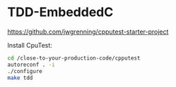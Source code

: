 # TDD-EmbeddedC

https://github.com/jwgrenning/cpputest-starter-project

Install CpuTest:

```bash
cd /close-to-your-production-code/cpputest
autoreconf . -i
./configure
make tdd
```
